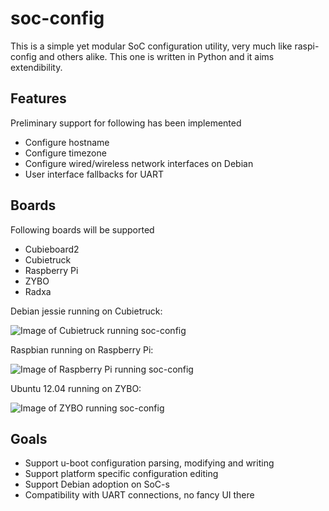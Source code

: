 soc-config
==========

This is a simple yet modular SoC configuration utility, very much like
raspi-config and others alike. This one is written in Python and it aims
extendibility.

Features
--------

Preliminary support for following has been implemented

* Configure hostname
* Configure timezone
* Configure wired/wireless network interfaces on Debian
* User interface fallbacks for UART

Boards
------

Following boards will be supported

* Cubieboard2
* Cubietruck
* Raspberry Pi
* ZYBO
* Radxa

Debian jessie running on Cubietruck:

![Image of Cubietruck running soc-config](http://lauri.vosandi.com/shared/soc-config/mainmenu-cubietruck.png)

Raspbian running on Raspberry Pi:

![Image of Raspberry Pi running soc-config](http://lauri.vosandi.com/shared/soc-config/mainmenu-raspi.png)

Ubuntu 12.04 running on ZYBO:

![Image of ZYBO running soc-config](http://lauri.vosandi.com/shared/soc-config/mainmenu-zynq7000.png)

Goals
-----

* Support u-boot configuration parsing, modifying and writing
* Support platform specific configuration editing
* Support Debian adoption on SoC-s
* Compatibility with UART connections, no fancy UI there
